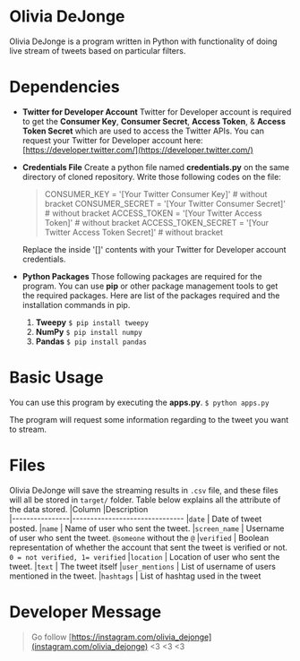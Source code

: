 # Olivia DeJonge

Olivia DeJonge is a program written in Python with functionality of doing live stream of tweets based on particular filters.

# Dependencies
- **Twitter for Developer Account**
	Twitter for Developer account is required to get the **Consumer Key**, **Consumer Secret**, **Access Token**, & **Access Token Secret** which are used to access the Twitter APIs.
	You can request your Twitter for Developer account here: [https://developer.twitter.com/](https://developer.twitter.com/)

- **Credentials File**
	Create a python file named **credentials.py** on the same directory of cloned repository. Write those following codes on the file:
	> CONSUMER_KEY =  '[Your Twitter Consumer Key]' # without bracket
	CONSUMER_SECRET =  '[Your Twitter Consumer Secret]' # without bracket
	ACCESS_TOKEN =  '[Your Twitter Access Token]' # without bracket
	ACCESS_TOKEN_SECRET =  '[Your Twitter Access Token Secret]' # without bracket
	
	Replace the inside '[]' contents with your Twitter for Developer account credentials.
- **Python Packages**
Those following packages are required for the program. You can use **pip** or other package management tools to get the required packages. Here are list of the packages required and the installation commands in pip.
	1. **Tweepy**
	`$ pip install tweepy` 
	2. **NumPy**
	`$ pip install numpy` 
	3. **Pandas**
	`$ pip install pandas` 

# Basic Usage
You can use this program by executing the **apps.py**.
`$ python apps.py`

The program will request some information regarding to the tweet you want to stream.

# Files

Olivia DeJonge will save the streaming results in `.csv` file, and these files will all be stored in `target/` folder.
Table below explains all the attribute of the data stored.
|Column                |Description                          
|----------------|-------------------------------
|`date` | Date of tweet posted.
|`name` | Name of user who sent the tweet.
|`screen_name` | Username of user who sent the tweet. `@someone` without the `@`
|`verified` | Boolean representation of whether the account that sent the tweet is verified or not. `0 = not verified, 1= verified`
|`location` | Location of user who sent the tweet.
|`text` | The tweet itself
|`user_mentions` | List of username of users mentioned in the tweet.
|`hashtags` | List of hashtag used in the tweet

# Developer Message
> Go follow [https://instagram.com/olivia_dejonge](instagram.com/olivia_dejonge) <3 <3 <3 